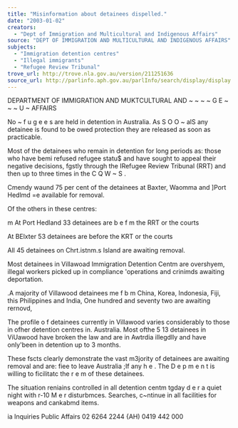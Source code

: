 ```yaml
---
title: "Misinformation about detainees dispelled."
date: "2003-01-02"
creators:
  - "Dept of Immigration and Multicultural and Indigenous Affairs"
source: "DEPT OF IMMIGRATION AND MULTICULTURAL AND INDIGENOUS AFFAIRS"
subjects:
  - "Immigration detention centres"
  - "Illegal immigrants"
  - "Refugee Review Tribunal"
trove_url: http://trove.nla.gov.au/version/211251636
source_url: http://parlinfo.aph.gov.au/parlInfo/search/display/display.w3p;query=Id%3A%22media/pressrel/J7B86%22
---
```


  DEPARTMENT OF IMMIGRATION  AND MUKTCULTURAL AND  ~ ~ ~ ~ G E ~ ~ ~ U ~  AFFAIRS 

  No ~ f u g e e s  are held in detention in Australia. As S O O ~  alS any detainee is found to be owed protection they  are released as soon as practicable. 

  Most of the detainees who remain in detention for long periods as: those who have bemi refused refugee  statu$ and have sought to appeal their negative decisions, fgstly through the IRefugee Review Tribunal (RRT)  and then up to three times in the C Q W ~ S .  

  Cmendy waund 75 per cent of the detainees at Baxter, Waomma and ]Port Hedlmd =e available for  removal. 

  Of the others in these centres: 

  m At Port Hedland 33 detainees are b e f m  the RRT or the courts 

  At BElxter 53 detainees are before the KRT or the courts 

  All 45 detainees on Chrt.istnm.s Island are awaiting removal. 

  Most detainees in Villawoad Immigration Detention Centm are overshyem, illegal workers picked up in  compliance 'operations and crinimds awaiting deportation. 

  .A majority of Villawood detainees me f b m  China, Korea, Indonesia, Fiji, this Philippines and India,  One hundred and seventy two are awaiting rernovd, 

  The profile o f  detainees currently in Villawood varies considerably to those in ofher detention centres in.  Australia. Most ofthe 5 13 detainees in ViUawood have broken the law and are in Awtrdia illegdlly and have  only'been in detention up to 3 months. 

  These fscts clearly demonstrate the vast m3jority of detainees are awaiting removal and are: fiee to leave  Australia ;If any h e .  The D e p m e n t  is willing to ficilitatc the r e m  of these detainees. 

  The situation reniains controlled in all detention centm tgday d e r  a quiet night with r-10 M e r  disturbmces.  Searches, c~ntinue in all facilities for weapons and cankabmd items. 

  ia Inquiries Public Affairs 02 6264 2244  {AH) 0419 442 000 

